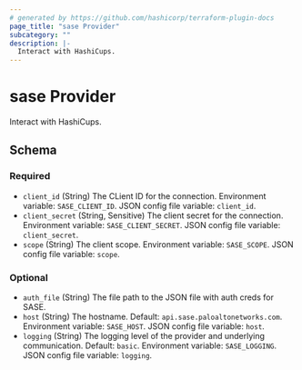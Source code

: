 ```yaml
---
# generated by https://github.com/hashicorp/terraform-plugin-docs
page_title: "sase Provider"
subcategory: ""
description: |-
  Interact with HashiCups.
---
```


# sase Provider

Interact with HashiCups.



<!-- schema generated by tfplugindocs -->
## Schema

### Required

- `client_id` (String) The CLient ID for the connection. Environment variable: `SASE_CLIENT_ID`. JSON config file variable: `client_id`.
- `client_secret` (String, Sensitive) The client secret for the connection. Environment variable: `SASE_CLIENT_SECRET`. JSON config file variable: `client_secret`.
- `scope` (String) The client scope. Environment variable: `SASE_SCOPE`. JSON config file variable: `scope`.

### Optional

- `auth_file` (String) The file path to the JSON file with auth creds for SASE.
- `host` (String) The hostname. Default: `api.sase.paloaltonetworks.com`. Environment variable: `SASE_HOST`. JSON config file variable: `host`.
- `logging` (String) The logging level of the provider and underlying communication. Default: `basic`. Environment variable: `SASE_LOGGING`. JSON config file variable: `logging`.
